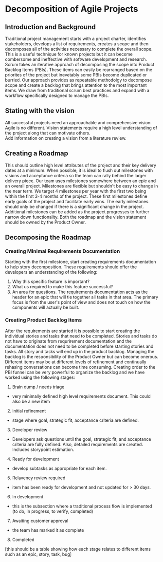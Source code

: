 # Decomposition of Agile Projects

## Introduction and Background
Traditional project management starts with a project charter, identifies stakeholders, develops a list of requirements, creates a scope and then decomposes all of the activities necessary to complete the overall scope.  This is a useful technique for known projects but it can become combersome and ineffective with software development and research.
Scrum takes an iterative approach of decomposing the scope into Product Backlog Items (PBIs).  These items can easily be rearranged based on the priorites of the project but inevetably some PBIs become duplicated or burried.
Our approach provides as repeatable methodolgy to decompose scope and create a backlog that brings attention to the most important items.  We draw from traditional scrum best practices and expand with a workflow specifically designed to manage the PBIs.

## Stating with the vision

All successful projects need an approachable and comprehensive vision.  Agile is no different.  Vision statements require a high level understanding of the project along that can motivate others.  
Add information on creating a vision from a literature review.


## Creating a Roadmap

This should outline high level attributes of the project and their key delivery dates at a minimum.  When possible, it is ideal to flush out milestones with visions and acceptance criteria so the team can rally behind the larger delivery piece.  Our team uses milestones somewhere between an epic and an overall project.
Milestones are flexible but shouldn't be easy to change in the near term.  We target 4 milestones per year with the first two being within the first 3-4 months of the project.  These first milestones define early goals of the project and facilitate early wins.  The early milestones should only be changed if there is a significant change in the project.  Additional milestones can be added as the project progresses to further narrow down functionality.
Both the roadmap and the vision statement should be owned by the Product Owner.


## Decomposing the Roadmap

### Creating Minimal Requirements Documentation
Starting with the first milestone, start creating requirements documentation to help story decomposition.  These requirements should offer the developers an understanding of the following:
1) Why this specific feature is important?
2) What us required to make this feature successful?
3) An area for questions.
The requirements documentation acts as the header for an epic that will tie together all tasks in that area.  The primary focus is from the user's point of view and does not touch on how the components will actually be built.

### Creating Product Backlog Items
After the requirements are started it is possible to start creating the individual stories and tasks that need to be completed.  Stories and tasks do not have to originate from requrirement documentation and the documentation does not need to be completed before starting stories and tasks.  All story and tasks will end up in the product backlog.
Managing the backlog is the responsibility of the Product Owner but can become onerous.  Different items may be at different levels of refinement and continually rehasing conversations can become time consuming.
Creating order to the PBI funnel can be very powerful to organize the backlog and we have worked using the following stages:

1) Brain dump / needs triage
- very minimally defined high level requirements document.  This could also be a new item
2) Initial refinement
- stage where goal, strategic fit, acceptance criteria are defined.
3) Developer review
- Developers ask questions until the goal, strategic fit, and acceptance criteria are fully defined.  Also, detailed requirements are created.  Includes storypoint estimation.
4) Ready for development
- develop subtasks as appropriate for each item.
5) Relavency review required
- item has been ready for development and not updated for > 30 days.
6) In development
- this is the subsection where a traditional process flow is implemented (to do, in progress, to verify, completed)
7) Awaiting customer approval
- the team has marked it as complete 
8) Completed

[this should be a table showing how each stage relates to different items such as an epic, story, task, bug]












